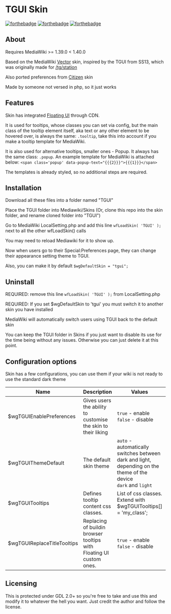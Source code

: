 # TGUI Skin
[![forthebadge](https://forthebadge.com/images/badges/built-with-love.svg)](http://forthebadge.com)
[![forthebadge](https://forthebadge.com/images/badges/designed-in-ms-paint.svg)](http://forthebadge.com)
[![forthebadge](https://forthebadge.com/images/badges/works-on-my-machine-1.svg)](http://forthebadge.com)

## About
Requires MediaWiki >= 1.39.0 < 1.40.0

Based on the MediaWiki [Vector](https://www.mediawiki.org/wiki/Skin:Vector/2022) skin, inspired by the TGUI from SS13, which was originally made for [/tg/station](https://github.com/tgstation/tgstation)

Also ported preferences from [Citizen](https://github.com/StarCitizenTools/mediawiki-skins-Citizen) skin

Made by someone not versed in php, so it just works

## Features
Skin has integrated [Floating UI](https://floating-ui.com/) through CDN.

It is used for tooltips, whose classes you can set via config, but the main class of the tooltip element itself, aka text or any other element to be hovered over, is always the same: `.tooltip`, take this into account if you make a tooltip template for MediaWiki.

It is also used for alternative tooltips, smaller ones - Popup. It always has the same class: `.popup`.
An example template for MediaWiki is attached below:
`<span class='popup' data-popup-text="{{{2}}}">{{{1}}}</span>`

The templates is already styled, so no additional steps are required.

## Installation
Download all these files into a folder named "TGUI"

Place the TGUI folder into Mediawiki/Skins (Or, clone this repo into the skin folder, and rename cloned folder into "TGUI")

Go to MediaWiki LocalSetting.php and add this line `wfLoadSkin( 'TGUI' );` next to all the other wfLoadSkin() calls

You may need to reload Mediawiki for it to show up.

Now when users go to their Special:Preferences page, they can change their appearance setting theme to TGUI.

Also, you can make it by default `$wgDefaultSkin = "tgui";`

## Uninstall

REQUIRED: remove this line `wfLoadSkin( 'TGUI' );` from LocalSetting.php

REQUIRED: If you set $wgDefaultSkin to 'tgui' you must switch it to another skin you have installed

MediaWiki will automatically switch users using TGUI back to the default skin

You can keep the TGUI folder in Skins if you just want to disable its use for the time being without
any issues. Otherwise you can just delete it at this point.

## Configuration options
Skin has a few configurations, you can use them if your wiki is not ready to use the standard dark theme

| Name | Description | Values | Default |
| - | - | - | - |
| $wgTGUIEnablePreferences | Gives users the ability to customise the skin to their liking | `true` - enable <br> `false` - disable | `true` |
| $wgTGUIThemeDefault | The default skin theme | `auto` - automatically switches between dark and light, depending on the theme of the device <br> `dark` and `light` <br> | `auto` |
| $wgTGUITooltips | Defines tooltip content css classes. | List of css classes. Extend with $wgTGUITooltips[] = 'my_class'; | `["tooltiptext", "tooltiptext2", "tooltiptable"]` |
| $wgTGUIReplaceTitleTooltips | Replacing of buildin browser tooltips with Floating UI custom ones. | `true` - enable <br> `false` - disable | `true` |

## Licensing
This is protected under GDL 2.0+ so you're free to take and use this and modify it to whatever the hell you want. Just credit the author and follow the license.
